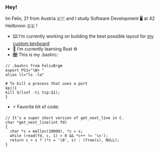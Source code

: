 ### Hey!

Im Felix, 21 from Austria 🇦🇹 and I study Software Development 🖥 at 42 Heilbronn 🇩🇪
!
- ⌨️ I’m currently working on building the best possible layout for [my custom keyboard](https://github.com/FelixBrgm/goos)
- 🌱 I’m currently learning Rust ⚙️
- 🎛 This is my .bashrc: 
```
// .bashrc from FelixBrgm
export PS1="\W> "
alias ll="ls -la"

# To kill a process that uses a port
kp(){ 
kill $(lsof -ti tcp:$1);
}
```
- ⚡ Favorite bit of code: 
```
// It's a super short version of get_next_line in C.
char *get_next_line(int fd)
{
  char *s = malloc(10000), *c = s;
  while (read(fd, c, 1) > 0 && *c++ != '\n');
  return c > s ? (*c = '\0', s) : (free(s), NULL);
}
```
